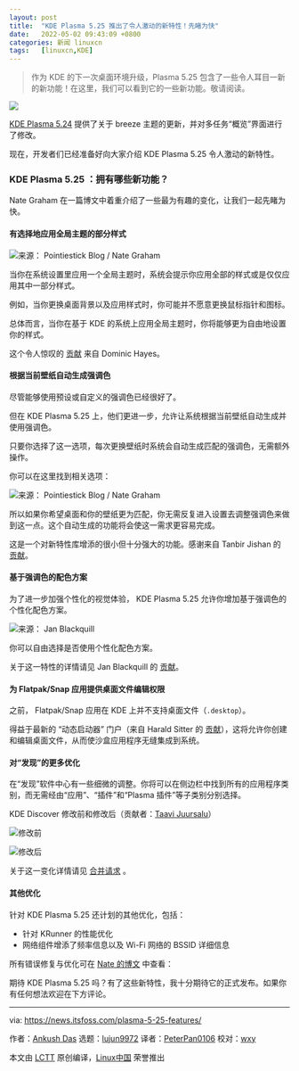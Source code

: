 ```yaml
---
layout: post
title:	"KDE Plasma 5.25 推出了令人激动的新特性！先睹为快"
date:	2022-05-02 09:43:09 +0800 
categories:	新闻 linuxcn 
tags:	[linuxcn,KDE]
---
```




> 
> 作为 KDE 的下一次桌面环境升级，Plasma 5.25 包含了一些令人耳目一新的新功能！在这里，我们可以看到它的一些新功能。敬请阅读。
> 
> 
> 


![](/Asserts/Images/album/202205/02/094310ykwk14b3wc4zxk9z.png)


[KDE Plasma 5.24](https://news.itsfoss.com/kde-plasma-5-24-lts-release/) 提供了关于 breeze 主题的更新，并对多任务“概览”界面进行了修改。


现在，开发者们已经准备好向大家介绍 KDE Plasma 5.25 令人激动的新特性。


### KDE Plasma 5.25 ：拥有哪些新功能？


Nate Graham 在一篇博文中着重介绍了一些最为有趣的变化，让我们一起先睹为快。


#### 有选择地应用全局主题的部分样式


![来源： Pointiestick Blog / Nate Graham](/Asserts/Images/album/202205/02/094310zj51j1yjyjo5fj20.jpg)


当你在系统设置里应用一个全局主题时，系统会提示你应用全部的样式或是仅仅应用其中一部分样式。


例如，当你更换桌面背景以及应用样式时，你可能并不愿意更换鼠标指针和图标。


总体而言，当你在基于 KDE 的系统上应用全局主题时，你将能够更为自由地设置你的样式。


这个令人惊叹的 [贡献](https://invent.kde.org/plasma/plasma-workspace/-/merge_requests/1043) 来自 Dominic Hayes。


#### 根据当前壁纸自动生成强调色


尽管能够使用预设或自定义的强调色已经很好了。


但在 KDE Plasma 5.25 上，他们更进一步，允许让系统根据当前壁纸自动生成并使用强调色。


只要你选择了这一选项，每次更换壁纸时系统会自动生成匹配的强调色，无需额外操作。


你可以在这里找到相关选项：


![来源： Pointiestick Blog / Nate Graham](/Asserts/Images/album/202205/02/094311xcbs7uy8i0hza778.jpg)


所以如果你希望桌面和你的壁纸更为匹配，你无需反复进入设置去调整强调色来做到这一点。这个自动生成的功能将会使这一需求更容易完成。


这是一个对新特性库增添的很小但十分强大的功能。感谢来自 Tanbir Jishan 的 [贡献](https://invent.kde.org/plasma/plasma-workspace/-/merge_requests/1325)。


#### 基于强调色的配色方案


为了进一步加强个性化的视觉体验， KDE Plasma 5.25 允许你增加基于强调色的个性化配色方案。


![来源： Jan Blackquill](/Asserts/Images/album/202205/02/094311h297839w7clw33v7.png)


你可以自由选择是否使用个性化配色方案。


关于这一特性的详情请见 Jan Blackquill 的 [贡献](https://invent.kde.org/plasma/plasma-workspace/-/merge_requests/1620)。


#### 为 Flatpak/Snap 应用提供桌面文件编辑权限


之前， Flatpak/Snap 应用在 KDE 上并不支持桌面文件（`.desktop`）。


得益于最新的 “动态启动器” 门户（来自 Harald Sitter 的 [贡献](https://invent.kde.org/plasma/xdg-desktop-portal-kde/-/commit/d5f958e149705e27bbba9f3bbec659ff5bed1d80)），这将允许你创建和编辑桌面文件，从而使沙盒应用程序无缝集成到系统。


#### 对“发现”的更多优化


在“发现”软件中心有一些细微的调整。你将可以在侧边栏中找到所有的应用程序类别，而无需经由“应用”、“插件”和“Plasma 插件”等子类别分别选择。


KDE Discover 修改前和修改后（贡献者：[Taavi Juursalu](https://invent.kde.org/taavi)）


![修改前](/Asserts/Images/album/202205/02/094312pijqpldlisgsayfd.png)


![修改后](/Asserts/Images/album/202205/02/094313wdv3nnf77ffi3hhh.png)


关于这一变化详情请见 [合并请求](https://invent.kde.org/plasma/discover/-/merge_requests/234) 。


#### 其他优化


针对 KDE Plasma 5.25 还计划的其他优化，包括：


* 针对 KRunner 的性能优化
* 网络组件增添了频率信息以及 Wi-Fi 网络的 BSSID 详细信息


所有错误修复与优化可在 [Nate 的博文](https://pointieststick.com/2022/04/22/this-week-in-kde-major-accent-color-and-global-theme-improvements/) 中查看：


期待 KDE Plasma 5.25 吗？有了这些新特性，我十分期待它的正式发布。如果你有任何想法欢迎在下方评论。




---


via: <https://news.itsfoss.com/plasma-5-25-features/>


作者：[Ankush Das](https://news.itsfoss.com/author/ankush/) 选题：[lujun9972](https://github.com/lujun9972) 译者：[PeterPan0106](https://github.com/PeterPan0106) 校对：[wxy](https://github.com/wxy)


本文由 [LCTT](https://github.com/LCTT/TranslateProject) 原创编译，[Linux中国](https://linux.cn/) 荣誉推出
